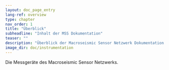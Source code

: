 ```yaml
---
layout: doc_page_entry
lang-ref: overview
type: chapter
nav_order: 1
title: "Überblick"
subheadline: "Inhalt der MSS Dokumentation"
teaser: ""
description: "Überblick der Macroseismic Sensor Netzwerk Dokumentation."
image_dir: doc/instrumentation
---
```


Die Messgeräte des Macroseismic Sensor Netzwerks.
